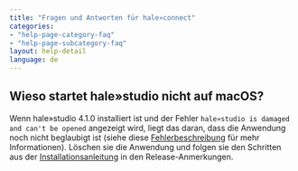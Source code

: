 ```yaml
---
title: "Fragen und Antworten für hale»connect"
categories:
- "help-page-category-faq"
- "help-page-subcategory-faq"
layout: help-detail
language: de
---
```


<h2>Wieso startet hale»studio nicht auf macOS?</h2>

Wenn hale»studio 4.1.0 installiert ist und der Fehler <code>hale»studio is damaged and can't be opened</code> angezeigt wird, 
liegt das daran, dass die Anwendung noch nicht beglaubigt ist (siehe diese <a target="_blank" href="https://github.com/halestudio/hale/issues/908">Fehlerbeschreibung</a> für mehr Informationen). 
Löschen sie die Anwendung und folgen sie den Schritten aus der <a target="_blank" href="https://github.com/halestudio/hale/releases">Installationsanleitung</a> in den Release-Anmerkungen.




